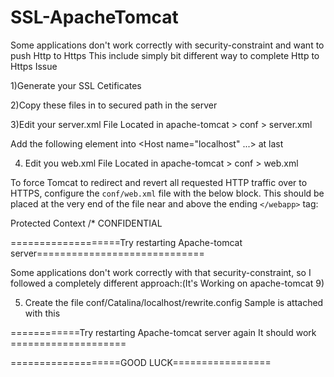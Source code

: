 # SSL-ApacheTomcat
Some applications don't work correctly with security-constraint and want to push Http to Https This include simply bit different way to complete Http to Https Issue

1)Generate your SSL Cetificates

2)Copy these files in to secured path in the server

3)Edit your server.xml File 
Located in apache-tomcat > conf > server.xml


<Connector URIEncoding="UTF-8" port="80" acceptCount="100" enableLookups="false" maxThreads="150" redirectPort="443" />

<Connector port="443" protocol="org.apache.coyote.http11.Http11NioProtocol"
               maxThreads="150" SSLEnabled="true">
        <UpgradeProtocol className="org.apache.coyote.http2.Http2Protocol" />
        <SSLHostConfig>
            <Certificate certificateKeyFile="/usr/local/xxx/xxx.key"
                         certificateFile="/usr/local/xxx/xxx.crt"
                         certificateChainFile="/usr/local/xxx/xxx.crt"
                         type="RSA" />
        </SSLHostConfig>
</Connector>

Add the following element into <Host name="localhost" ...> at last


<Valve className="org.apache.catalina.valves.rewrite.RewriteValve" />

4) Edit you web.xml File 
Located in apache-tomcat > conf > web.xml

To force Tomcat to redirect and revert all requested HTTP traffic over to HTTPS, configure the `conf/web.xml` file with the below block. 
This should be placed at the very end of the file near and above the ending `</webapp>` tag:


 <security-constraint>
	<web-resource-collection>
	<web-resource-name>Protected Context</web-resource-name>
         <url-pattern>/*</url-pattern>
         <!--<url-pattern>/adportal/*</url-pattern>-->
	</web-resource-collection>
	<user-data-constraint>
	<transport-guarantee>CONFIDENTIAL</transport-guarantee>
	</user-data-constraint>
 </security-constraint>


===================Try restarting Apache-tomcat server=============================

Some applications don't work correctly with that security-constraint, so I followed a completely different approach:(It's Working on apache-tomcat 9)

5) Create the file conf/Catalina/localhost/rewrite.config 
Sample is attached with this


============Try restarting Apache-tomcat server again It should work ====================

===================GOOD LUCK=================


